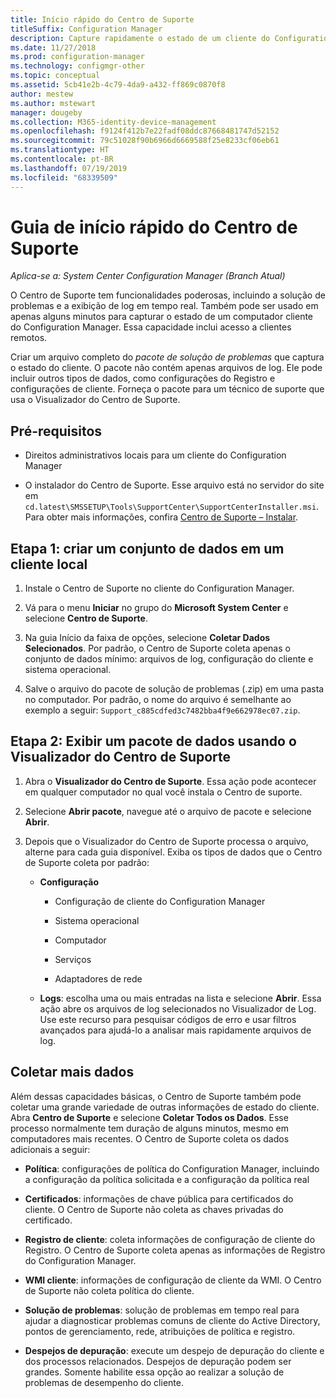 ```yaml
---
title: Início rápido do Centro de Suporte
titleSuffix: Configuration Manager
description: Capture rapidamente o estado de um cliente do Configuration Manager para solução de problemas.
ms.date: 11/27/2018
ms.prod: configuration-manager
ms.technology: configmgr-other
ms.topic: conceptual
ms.assetid: 5cb41e2b-4c79-4da9-a432-ff869c0870f8
author: mestew
ms.author: mstewart
manager: dougeby
ms.collection: M365-identity-device-management
ms.openlocfilehash: f9124f412b7e22fadf08ddc87668481747d52152
ms.sourcegitcommit: 79c51028f90b6966d6669588f25e8233cf06eb61
ms.translationtype: HT
ms.contentlocale: pt-BR
ms.lasthandoff: 07/19/2019
ms.locfileid: "68339509"
---
```

# <a name="support-center-quickstart-guide"></a>Guia de início rápido do Centro de Suporte

*Aplica-se a: System Center Configuration Manager (Branch Atual)*

O Centro de Suporte tem funcionalidades poderosas, incluindo a solução de problemas e a exibição de log em tempo real. Também pode ser usado em apenas alguns minutos para capturar o estado de um computador cliente do Configuration Manager. Essa capacidade inclui acesso a clientes remotos.

Criar um arquivo completo do *pacote de solução de problemas* que captura o estado do cliente. O pacote não contém apenas arquivos de log. Ele pode incluir outros tipos de dados, como configurações do Registro e configurações de cliente. Forneça o pacote para um técnico de suporte que usa o Visualizador do Centro de Suporte.



## <a name="prerequisites"></a>Pré-requisitos

- Direitos administrativos locais para um cliente do Configuration Manager  

- O instalador do Centro de Suporte. Esse arquivo está no servidor do site em `cd.latest\SMSSETUP\Tools\SupportCenter\SupportCenterInstaller.msi`. Para obter mais informações, confira [Centro de Suporte – Instalar](/sccm/core/support/support-center#install).  



## <a name="step-1-create-a-data-bundle-on-a-local-client"></a>Etapa 1: criar um conjunto de dados em um cliente local

1.  Instale o Centro de Suporte no cliente do Configuration Manager.  

2.  Vá para o menu **Iniciar** no grupo do **Microsoft System Center** e selecione **Centro de Suporte**.  

3.  Na guia Início da faixa de opções, selecione **Coletar Dados Selecionados**. Por padrão, o Centro de Suporte coleta apenas o conjunto de dados mínimo: arquivos de log, configuração do cliente e sistema operacional.  

4.  Salve o arquivo do pacote de solução de problemas (.zip) em uma pasta no computador. Por padrão, o nome do arquivo é semelhante ao exemplo a seguir: `Support_c885cdfed3c7482bba4f9e662978ec07.zip`.  



## <a name="step-2-view-the-data-bundle-using-support-center-viewer"></a>Etapa 2: Exibir um pacote de dados usando o Visualizador do Centro de Suporte

1.  Abra o **Visualizador do Centro de Suporte**. Essa ação pode acontecer em qualquer computador no qual você instala o Centro de suporte.  

2.  Selecione **Abrir pacote**, navegue até o arquivo de pacote e selecione **Abrir**.  

3.  Depois que o Visualizador do Centro de Suporte processa o arquivo, alterne para cada guia disponível. Exiba os tipos de dados que o Centro de Suporte coleta por padrão:  

    - **Configuração**  

        - Configuração de cliente do Configuration Manager  

        - Sistema operacional  

        - Computador  

        - Serviços  

        - Adaptadores de rede  

    - **Logs**: escolha uma ou mais entradas na lista e selecione **Abrir**. Essa ação abre os arquivos de log selecionados no Visualizador de Log. Use este recurso para pesquisar códigos de erro e usar filtros avançados para ajudá-lo a analisar mais rapidamente arquivos de log.  



## <a name="collect-more-data"></a>Coletar mais dados

Além dessas capacidades básicas, o Centro de Suporte também pode coletar uma grande variedade de outras informações de estado do cliente. Abra **Centro de Suporte** e selecione **Coletar Todos os Dados**. Esse processo normalmente tem duração de alguns minutos, mesmo em computadores mais recentes. O Centro de Suporte coleta os dados adicionais a seguir:

- **Política**: configurações de política do Configuration Manager, incluindo a configuração da política solicitada e a configuração da política real  

- **Certificados**: informações de chave pública para certificados do cliente. O Centro de Suporte não coleta as chaves privadas do certificado.  

- **Registro de cliente**: coleta informações de configuração de cliente do Registro. O Centro de Suporte coleta apenas as informações de Registro do Configuration Manager.  

- **WMI cliente**: informações de configuração de cliente da WMI. O Centro de Suporte não coleta política do cliente.  

- **Solução de problemas**: solução de problemas em tempo real para ajudar a diagnosticar problemas comuns de cliente do Active Directory, pontos de gerenciamento, rede, atribuições de política e registro.  

- **Despejos de depuração**: execute um despejo de depuração do cliente e dos processos relacionados. Despejos de depuração podem ser grandes. Somente habilite essa opção ao realizar a solução de problemas de desempenho do cliente.  

